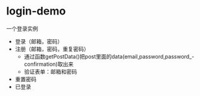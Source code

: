 # login-demo
一个登录实例

* 登录（邮箱，密码）
* 注册（邮箱，密码，重复密码）
    * 通过函数getPostData()把post里面的data(email,password,password_-confirmation)取出来
    * 验证表单：邮箱和密码
* 重置密码
* 已登录